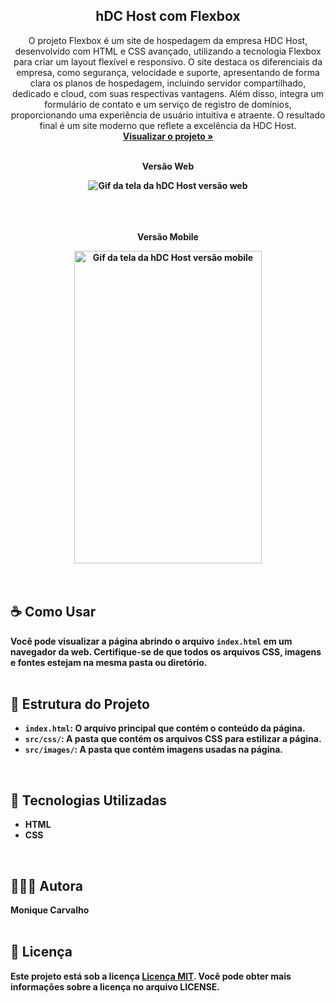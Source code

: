 <div align="center">

  <h2 align="center">hDC Host com Flexbox</h2>

  <p align="center">
O projeto Flexbox é um site de hospedagem da empresa HDC Host, desenvolvido com HTML e CSS avançado, utilizando a tecnologia Flexbox para criar um layout flexível e responsivo. O site destaca os diferenciais da empresa, como segurança, velocidade e suporte, apresentando de forma clara os planos de hospedagem, incluindo servidor compartilhado, dedicado e cloud, com suas respectivas vantagens. Além disso, integra um formulário de contato e um serviço de registro de domínios, proporcionando uma experiência de usuário intuitiva e atraente. O resultado final é um site moderno que reflete a excelência da HDC Host.    <br />
    <a href="https://moniquecarvalho.github.io/hdc-host-com-flexbox"><strong>Visualizar o projeto »</strong></a>
    <br />
    <br />
  </p>
  <p><b>Versão Web</p>
  <img src="./img/web.gif" alt="Gif da tela da hDC Host versão web">
   <br />
   <br />
   <br />
   <br />
   <p><b>Versão Mobile</p>
  <img src="./img/mobile.gif" alt="Gif da tela da hDC Host versão mobile" width="300" height="500" >
</div>
<br />
<br />

## ☕ Como Usar
Você pode visualizar a página abrindo o arquivo `index.html` em um navegador da web. Certifique-se de que todos os arquivos CSS, imagens e fontes estejam na mesma pasta ou diretório.
<br />
<br />

## 📂 Estrutura do Projeto

- `index.html`: O arquivo principal que contém o conteúdo da página.
- `src/css/`: A pasta que contém os arquivos CSS para estilizar a página.
- `src/images/`: A pasta que contém imagens usadas na página.
<br />

## 🚀 Tecnologias Utilizadas

* HTML
* CSS
<br />

## 👩🏽‍💻 Autora

Monique Carvalho
<br />
<br />

## 📝 Licença

Este projeto está sob a licença  [Licença MIT](license.md). Você pode obter mais informações sobre a licença no arquivo LICENSE.
<br />
<br />
